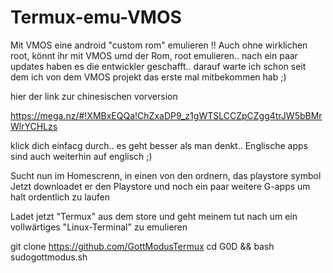 # Termux-emu-VMOS
Mit VMOS eine android "custom rom" emulieren !! Auch ohne wirklichen root, könnt ihr mit VMOS umd der Rom, root emulieren.. nach ein paar updates haben es die entwickler geschafft.. 
darauf warte ich schon seit dem ich von dem VMOS projekt das erste mal mitbekommen hab ;)

hier der link zur chinesischen vorversion

https://mega.nz/#!XMBxEQQa!ChZxaDP9_z1gWTSLCCZpCZgg4trJW5bBMrWlrYCHLzs

klick dich einfacg durch.. es geht besser als man denkt..
Englische apps sind auch weiterhin auf englisch ;)

Sucht nun im Homescrenn, in einen von den ordnern, das playstore symbol
Jetzt downloadet er den Playstore und noch ein paar weitere G-apps um halt ordentlich zu laufen

Ladet jetzt "Termux" aus dem store und geht meinem tut nach um ein vollwärtiges "Linux-Terminal" zu emulieren

git clone https://github.com/GottModusTermux
cd G0D && bash sudogottmodus.sh
